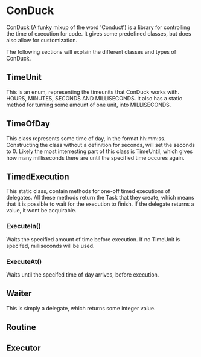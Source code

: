 # ConDuck
 
ConDuck (A funky mixup of the word 'Conduct') is a library for controlling the time of execution for code. It gives some predefined classes, but does also allow for customization. 

The following sections will explain the different classes and types of ConDuck.

## TimeUnit

This is an enum, representing the timeunits that ConDuck works with. HOURS, MINUTES, SECONDS AND MILLISECONDS. It also has a static method for turning some amount of one unit, into MILLISECONDS.

## TimeOfDay

This class represents some time of day, in the format hh:mm:ss. Constructing the class without a definition for seconds, will set the seconds to 0. Likely the most interresting part of this class is TimeUntil, which gives how many milliseconds there are until the specified time occures again.

## TimedExecution

This static class, contain methods for one-off timed executions of delegates. All these methods return the Task that they create, which means that it is possible to wait for the execution to finish. If the delegate returns a value, it wont be acquirable.

### ExecuteIn()

Waits the specified amount of time before execution. If no TimeUnit is specifed, milliseconds will be used.

### ExecuteAt()

Waits until the specifed time of day arrives, before execution.

## Waiter

This is simply a delegate, which returns some integer value.

## Routine

## Executor